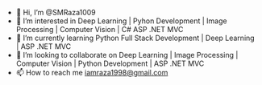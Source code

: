 - 👋 Hi, I’m @SMRaza1009
- 👀 I’m interested in Deep Learning | Pyhon Development | Image Processing | Computer Vision | C# ASP .NET MVC
- 🌱 I’m currently learning Python Full Stack Development | Deep Learning | ASP .NET MVC
- 💞️ I’m looking to collaborate on Deep Learning | Image Processing | Computer Vision | Python Development | ASP .NET MVC
- 📫 How to reach me iamraza1998@gmail.com

<!---
SMRaza1009/SMRaza1009 is a ✨ special ✨ repository because its `README.md` (this file) appears on your GitHub profile.
You can click the Preview link to take a look at your changes.
--->

